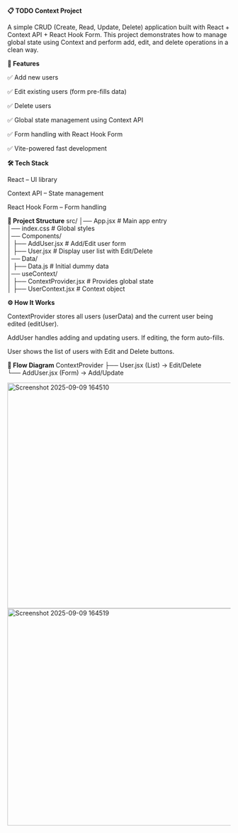 **📋 TODO Context Project**

A simple CRUD (Create, Read, Update, Delete) application built with React + Context API + React Hook Form.
This project demonstrates how to manage global state using Context and perform add, edit, and delete operations in a clean way.


**🚀 Features**

✅ Add new users

✅ Edit existing users (form pre-fills data)

✅ Delete users

✅ Global state management using Context API

✅ Form handling with React Hook Form

✅ Vite-powered fast development



**🛠️ Tech Stack**

React – UI library

Context API – State management

React Hook Form – Form handling



**📂 Project Structure**
src/
│── App.jsx                # Main app entry  
│── index.css               # Global styles  
│── Components/  
│   ├── AddUser.jsx         # Add/Edit user form  
│   ├── User.jsx            # Display user list with Edit/Delete  
│── Data/  
│   ├── Data.js             # Initial dummy data  
│── useContext/  
│   ├── ContextProvider.jsx # Provides global state  
│   ├── UserContext.jsx     # Context object  




**⚙️ How It Works**

ContextProvider stores all users (userData) and the current user being edited (editUser).

AddUser handles adding and updating users. If editing, the form auto-fills.

User shows the list of users with Edit and Delete buttons.



**📸 Flow Diagram**
ContextProvider
   ├── User.jsx (List) → Edit/Delete  
   └── AddUser.jsx (Form) → Add/Update 

  <img width="1704" height="508" alt="Screenshot 2025-09-09 164510" src="https://github.com/user-attachments/assets/f1ec39fc-6ad1-4fee-9508-7266fc1f1459" />
  <img width="1353" height="489" alt="Screenshot 2025-09-09 164519" src="https://github.com/user-attachments/assets/019d59b1-9b80-4c02-8a16-7aadf141d785" />



